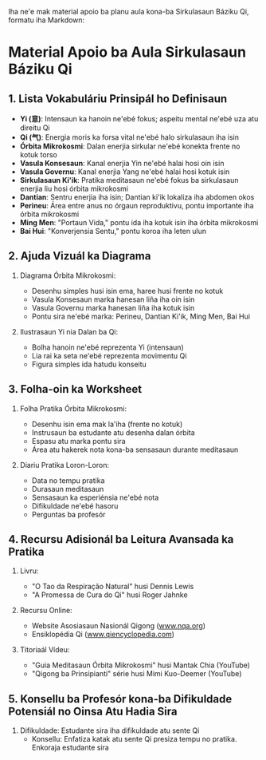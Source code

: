 Iha ne'e mak material apoio ba planu aula kona-ba Sirkulasaun Báziku Qi, formatu iha Markdown:

# Material Apoio ba Aula Sirkulasaun Báziku Qi

## 1. Lista Vokabuláriu Prinsipál ho Definisaun

- **Yi (意)**: Intensaun ka hanoin ne'ebé fokus; aspeitu mental ne'ebé uza atu direitu Qi
- **Qi (气)**: Energia moris ka forsa vital ne'ebé halo sirkulasaun iha isin
- **Órbita Mikrokosmi**: Dalan enerjia sirkular ne'ebé konekta frente no kotuk torso
- **Vasula Konsesaun**: Kanal enerjia Yin ne'ebé halai hosi oin isin
- **Vasula Governu**: Kanal enerjia Yang ne'ebé halai hosi kotuk isin
- **Sirkulasaun Ki'ik**: Pratika meditasaun ne'ebé fokus ba sirkulasaun enerjia liu hosi órbita mikrokosmi
- **Dantian**: Sentru enerjia iha isin; Dantian ki'ik lokaliza iha abdomen okos
- **Perineu**: Área entre anus no órgaun reproduktivu, pontu importante iha órbita mikrokosmi
- **Ming Men**: "Portaun Vida," pontu ida iha kotuk isin iha órbita mikrokosmi
- **Bai Hui**: "Konverjensia Sentu," pontu koroa iha leten ulun

## 2. Ajuda Vizuál ka Diagrama

1. Diagrama Órbita Mikrokosmi:
   - Desenhu simples husi isin ema, haree husi frente no kotuk
   - Vasula Konsesaun marka hanesan liña iha oin isin
   - Vasula Governu marka hanesan liña iha kotuk isin
   - Pontu sira ne'ebé marka: Perineu, Dantian Ki'ik, Ming Men, Bai Hui

2. Ilustrasaun Yi nia Dalan ba Qi:
   - Bolha hanoin ne'ebé reprezenta Yi (intensaun)
   - Lia rai ka seta ne'ebé reprezenta movimentu Qi
   - Figura simples ida hatudu konseitu

## 3. Folha-oin ka Worksheet

1. Folha Pratika Órbita Mikrokosmi:
   - Desenhu isin ema mak la'iha (frente no kotuk)
   - Instrusaun ba estudante atu desenha dalan órbita
   - Espasu atu marka pontu sira
   - Área atu hakerek nota kona-ba sensasaun durante meditasaun

2. Diariu Pratika Loron-Loron:
   - Data no tempu pratika
   - Durasaun meditasaun
   - Sensasaun ka esperiénsia ne'ebé nota
   - Difikuldade ne'ebé hasoru
   - Perguntas ba profesór

## 4. Recursu Adisionál ba Leitura Avansada ka Pratika

1. Livru:
   - "O Tao da Respiração Natural" husi Dennis Lewis
   - "A Promessa de Cura do Qi" husi Roger Jahnke

2. Recursu Online:
   - Website Asosiasaun Nasionál Qigong (www.nqa.org)
   - Ensiklopédia Qi (www.qiencyclopedia.com)

3. Titoriaál Vídeu:
   - "Guia Meditasaun Órbita Mikrokosmi" husi Mantak Chia (YouTube)
   - "Qigong ba Prinsipianti" série husi Mimi Kuo-Deemer (YouTube)

## 5. Konsellu ba Profesór kona-ba Difikuldade Potensiál no Oinsa Atu Hadia Sira

1. Difikuldade: Estudante sira iha difikuldade atu sente Qi
   - Konsellu: Enfatiza katak atu sente Qi presiza tempu no pratika. Enkoraja estudante sira